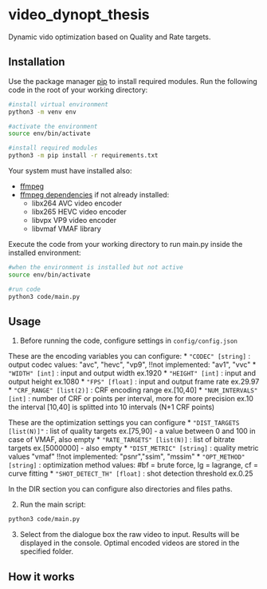 # video_dynopt_thesis

Dynamic vido optimization based on Quality and Rate targets.

## Installation

Use the package manager [pip](https://pip.pypa.io/en/stable/) to install required modules.
Run the following code in the root of your working directory:

```bash
#install virtual environment
python3 -m venv env

#activate the environment
source env/bin/activate

#install required modules
python3 -m pip install -r requirements.txt
```
Your system must have installed also:
* [ffmpeg](https://ffmpeg.org/download.html)
* [ffmpeg dependencies](https://ffmpeg.org/download.html) if not already installed:
    - libx264 AVC video encoder
    - libx265 HEVC video encoder
    - libvpx VP9 video encoder
    - libvmaf VMAF library

Execute the code from your working directory to run main.py inside the installed environment:
```bash
#when the environment is installed but not active
source env/bin/activate

#run code
python3 code/main.py
```

## Usage

1. Before running the code, configure settings in `config/config.json`

These are the encoding variables you can configure:
    * `"CODEC" [string]` : output codec
    values: "avc", "hevc", "vp9", !!not implemented: "av1", "vvc"
    * `"WIDTH" [int]` : input and output width
    ex.1920
    * `"HEIGHT" [int]` : input and output height
    ex.1080
    * `"FPS" [float]` : input and output frame rate
    ex.29.97
    * `"CRF_RANGE" [list(2)]` : CRF encoding range
    ex.[10,40]
    * `"NUM_INTERVALS" [int]` : number of CRF or points per interval, more for more precision
    ex.10 the interval [10,40] is splitted into 10 intervals (N+1 CRF points)

These are the optimization settings you can configure
    * `"DIST_TARGETS [list(N)]"` : list of quality targets
        ex.[75,90] - a value between 0 and 100 in case of VMAF, also empty
    * `"RATE_TARGETS" [list(N)]` : list of bitrate targets
        ex.[5000000] - also empty
    * `"DIST_METRIC" [string]` : quality metric
        values "vmaf" !!not implemented: "psnr","ssim", "mssim"
    * `"OPT_METHOD" [string]` : optimization method
        values: #bf = brute force, lg = lagrange, cf = curve fitting
    * `"SHOT_DETECT_TH" [float]` : shot detection threshold
        ex.0.25
        
In the DIR section you can configure also directories and files paths.

2. Run the main script:
```bash
python3 code/main.py
```

3. Select from the dialogue box the raw video to input.
Results will be displayed in the console. Optimal encoded videos are stored in the specified folder.

## How it works